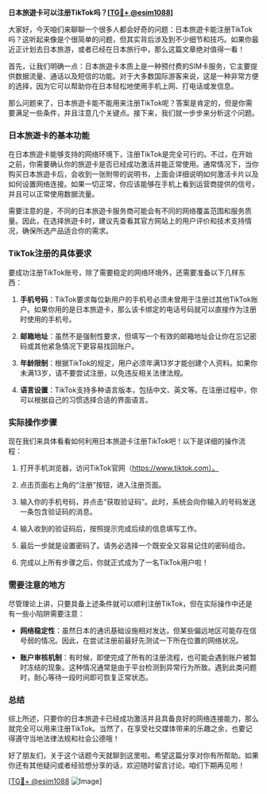 **日本旅遊卡可以注册TikTok吗？[[TG💪+ @esim1088](https://t.me/s/esim1088)]**

大家好，今天咱们来聊聊一个很多人都会好奇的问题：日本旅遊卡能注册TikTok吗？这听起来像是个很简单的问题，但其实背后涉及到不少细节和技巧。如果你最近正计划去日本旅游，或者已经在日本旅行中，那么这篇文章绝对值得一看！

首先，让我们明确一点：日本旅遊卡本质上是一种预付费的SIM卡服务，它主要提供数据流量、通话以及短信的功能。对于大多数国际游客来说，这是一种非常方便的选择，因为它可以帮助你在日本轻松地使用手机上网、打电话或发信息。

那么问题来了，日本旅遊卡能不能用来注册TikTok呢？答案是肯定的，但是你需要满足一些条件，并且注意几个关键点。接下来，我们就一步步来分析这个问题。

### 日本旅遊卡的基本功能

在日本旅遊卡能够支持的网络环境下，注册TikTok是完全可行的。不过，在开始之前，你需要确认你的旅遊卡是否已经成功激活并能正常使用。通常情况下，当你购买日本旅遊卡后，会收到一张附带的说明书，上面会详细说明如何激活卡片以及如何设置网络连接。如果一切正常，你应该能够在手机上看到运营商提供的信号，并且可以正常使用数据流量。

需要注意的是，不同的日本旅遊卡服务商可能会有不同的网络覆盖范围和服务质量。因此，在选择旅遊卡时，建议先查看其官方网站上的用户评价和技术支持情况，确保所选产品适合你的需求。

### TikTok注册的具体要求

要成功注册TikTok账号，除了需要稳定的网络环境外，还需要准备以下几样东西：

1. **手机号码**：TikTok要求每位新用户的手机号必须未曾用于注册过其他TikTok账户。如果你用的是日本旅遊卡，那么该卡绑定的电话号码就可以直接作为注册时使用的手机号。
   
2. **邮箱地址**：虽然不是强制性要求，但填写一个有效的邮箱地址会让你在忘记密码或其他紧急情况下更容易找回账户。

3. **年龄限制**：根据TikTok的规定，用户必须年满13岁才能创建个人资料。如果你未满13岁，请不要尝试注册，以免违反相关法律法规。

4. **语言设置**：TikTok支持多种语言版本，包括中文、英文等。在注册过程中，你可以根据自己的习惯选择合适的界面语言。

### 实际操作步骤

现在我们来具体看看如何利用日本旅遊卡注册TikTok吧！以下是详细的操作流程：

1. 打开手机浏览器，访问TikTok官网（https://www.tiktok.com）。
   
2. 点击页面右上角的“注册”按钮，进入注册页面。

3. 输入你的手机号码，并点击“获取验证码”。此时，系统会向你输入的号码发送一条包含验证码的消息。

4. 输入收到的验证码后，按照提示完成后续的信息填写工作。

5. 最后一步就是设置密码了。请务必选择一个既安全又容易记住的密码组合。

6. 完成以上所有步骤之后，你就正式成为了一名TikTok用户啦！

### 需要注意的地方

尽管理论上讲，只要具备上述条件就可以顺利注册TikTok，但在实际操作中还是有一些小陷阱需要注意：

- **网络稳定性**：虽然日本的通讯基础设施相对发达，但某些偏远地区可能存在信号弱的情况。因此，在尝试注册前最好先测试一下所在位置的网络状况。
  
- **账户审核机制**：有时候，即使完成了所有的注册流程，也可能会遇到账户被暂时冻结的现象。这种情况通常是由于平台检测到异常行为所致。遇到此类问题时，耐心等待一段时间即可恢复正常状态。

### 总结

综上所述，只要你的日本旅遊卡已经成功激活并且具备良好的网络连接能力，那么就完全可以用来注册TikTok。当然了，在享受社交媒体带来的乐趣之余，也要记得遵守当地法律法规和社会公德哦！

好了朋友们，关于这个话题今天就聊到这里啦。希望这篇分享对你有所帮助。如果你还有其他疑问或者经验想分享的话，欢迎随时留言讨论。咱们下期再见啦！

[[TG💪+ @esim1088](https://t.me/s/esim1088) ![Image](https://i.postimg.cc/4NQfJmqS/Snipaste-2025-05-13-00-14-12.png)]